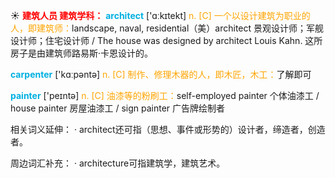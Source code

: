 ☀ <font color="red">**建筑人员 建筑学科：**</font>
<font color="sky blue">**architect**</font> ['ɑːkɪtekt] 
<font color="orange">n. [C] 一个以设计建筑为职业的人，即建筑师：</font>landscape, naval, residential（美）architect 景观设计师；军舰设计师；住宅设计师 / The house was designed by architect Louis Kahn. 这所房子是由建筑师路易斯·卡恩设计的。

<font color="sky blue">**carpenter**</font> ['kɑːpəntə] 
<font color="orange">n. [C] 制作、修理木器的人，即木匠，木工：</font>了解即可

<font color="sky blue">**painter**</font> ['peɪntə] 
<font color="orange">n. [C] 油漆等的粉刷工：</font>self-employed painter 个体油漆工 / house painter 房屋油漆工 / sign painter 广告牌绘制者

相关词义延伸：
· architect还可指（思想、事件或形势的）设计者，缔造者，创造者。

周边词汇补充：
· architecture可指建筑学，建筑艺术。

